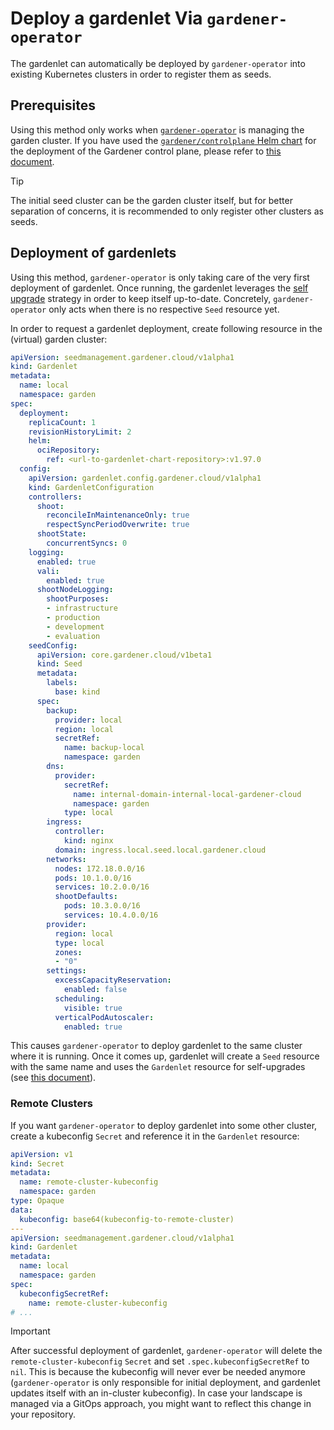 # Deploy a gardenlet Via `gardener-operator`

The gardenlet can automatically be deployed by `gardener-operator` into existing Kubernetes clusters in order to register them as seeds.

## Prerequisites

Using this method only works when [`gardener-operator`](../concepts/operator.md) is managing the garden cluster.
If you have used the [`gardener/controlplane` Helm chart](../../charts/gardener/controlplane) for the deployment of the Gardener control plane, please refer to [this document](deploy_gardenlet_manually.md).

> [!TIP]
> The initial seed cluster can be the garden cluster itself, but for better separation of concerns, it is recommended to only register other clusters as seeds.

## Deployment of gardenlets

Using this method, `gardener-operator` is only taking care of the very first deployment of gardenlet.
Once running, the gardenlet leverages the [self upgrade](deploy_gardenlet_manually.md#self-upgrades) strategy in order to keep itself up-to-date.
Concretely, `gardener-operator` only acts when there is no respective `Seed` resource yet.

In order to request a gardenlet deployment, create following resource in the (virtual) garden cluster:

```yaml
apiVersion: seedmanagement.gardener.cloud/v1alpha1
kind: Gardenlet
metadata:
  name: local
  namespace: garden
spec:
  deployment:
    replicaCount: 1
    revisionHistoryLimit: 2
    helm:
      ociRepository:
        ref: <url-to-gardenlet-chart-repository>:v1.97.0
  config:
    apiVersion: gardenlet.config.gardener.cloud/v1alpha1
    kind: GardenletConfiguration
    controllers:
      shoot:
        reconcileInMaintenanceOnly: true
        respectSyncPeriodOverwrite: true
      shootState:
        concurrentSyncs: 0
    logging:
      enabled: true
      vali:
        enabled: true
      shootNodeLogging:
        shootPurposes:
        - infrastructure
        - production
        - development
        - evaluation
    seedConfig:
      apiVersion: core.gardener.cloud/v1beta1
      kind: Seed
      metadata:
        labels:
          base: kind
      spec:
        backup:
          provider: local
          region: local
          secretRef:
            name: backup-local
            namespace: garden
        dns:
          provider:
            secretRef:
              name: internal-domain-internal-local-gardener-cloud
              namespace: garden
            type: local
        ingress:
          controller:
            kind: nginx
          domain: ingress.local.seed.local.gardener.cloud
        networks:
          nodes: 172.18.0.0/16
          pods: 10.1.0.0/16
          services: 10.2.0.0/16
          shootDefaults:
            pods: 10.3.0.0/16
            services: 10.4.0.0/16
        provider:
          region: local
          type: local
          zones:
          - "0"
        settings:
          excessCapacityReservation:
            enabled: false
          scheduling:
            visible: true
          verticalPodAutoscaler:
            enabled: true
```

This causes `gardener-operator` to deploy gardenlet to the same cluster where it is running.
Once it comes up, gardenlet will create a `Seed` resource with the same name and uses the `Gardenlet` resource for self-upgrades (see [this document](deploy_gardenlet_manually.md#self-upgrades)).

### Remote Clusters

If you want `gardener-operator` to deploy gardenlet into some other cluster, create a kubeconfig `Secret` and reference it in the `Gardenlet` resource:

```yaml
apiVersion: v1
kind: Secret
metadata:
  name: remote-cluster-kubeconfig
  namespace: garden
type: Opaque
data:
  kubeconfig: base64(kubeconfig-to-remote-cluster)
---
apiVersion: seedmanagement.gardener.cloud/v1alpha1
kind: Gardenlet
metadata:
  name: local
  namespace: garden
spec:
  kubeconfigSecretRef:
    name: remote-cluster-kubeconfig
# ...
```
> [!IMPORTANT]
> After successful deployment of gardenlet, `gardener-operator` will delete the `remote-cluster-kubeconfig` `Secret` and set `.spec.kubeconfigSecretRef` to `nil`.
> This is because the kubeconfig will never ever be needed anymore (`gardener-operator` is only responsible for initial deployment, and gardenlet updates itself with an in-cluster kubeconfig).
> In case your landscape is managed via a GitOps approach, you might want to reflect this change in your repository.
